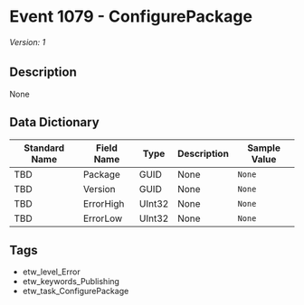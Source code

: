 # Event 1079 - ConfigurePackage
###### Version: 1

## Description
None

## Data Dictionary
|Standard Name|Field Name|Type|Description|Sample Value|
|---|---|---|---|---|
|TBD|Package|GUID|None|`None`|
|TBD|Version|GUID|None|`None`|
|TBD|ErrorHigh|UInt32|None|`None`|
|TBD|ErrorLow|UInt32|None|`None`|

## Tags
* etw_level_Error
* etw_keywords_Publishing
* etw_task_ConfigurePackage